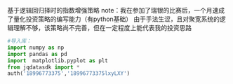 基于逻辑回归择时的指数增强策略
note：我在参加了瑞银的比赛后，一个月速成了量化投资策略的编写能力（有python基础）
由于手法生涩，且对聚宽系统的逻辑理解不够，该策略尚不完善，但在一定程度上能代表我的投资思路

```python
#导入库：
import numpy as np
import pandas as pd
import  matplotlib.pyplot as plt
from jqdatasdk import *
auth('18996773375','18996773375lxyLXY')
```
